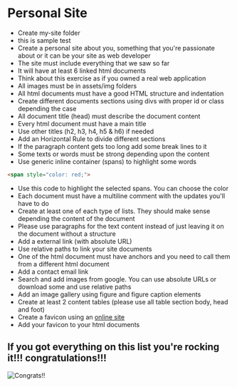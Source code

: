 # Personal Site

* Create my-site folder
* this is sample test 
* Create a personal site about you, something that you're passionate about or it can be your site as web developer
* The site must include everything that we saw so far
* It will have at least 6 linked html documents
* Think about this exercise as if you owned a real web application
* All images must be in assets/img folders
* All html documents must have a good HTML structure and indentation
* Create different documents sections using divs with proper id or class depending the case
* All document title (head) must describe the document content
* Every html document must have a main title
* Use other titles (h2, h3, h4, h5 & h6) if needed
* Add an Horizontal Rule to divide different sections
* If the paragraph content gets too long add some break lines to it
* Some texts or words must be strong depending upon the content
* Use generic inline container (spans) to highlight some words
```html
<span style="color: red;">
```
* Use this code to highlight the selected spans. You can choose the color
* Each document must have a multiline comment with the updates you'll have to do
* Create at least one of each type of lists. They should make sense depending the content of the document
* Please use paragraphs for the text content instead of just leaving it on the document without a structure
* Add a external link (with absolute URL)
* Use relative paths to link your site documents
* One of the html document must have anchors and you need to call them from a different html document
* Add a contact email link
* Search and add images from google. You can use absolute URLs or download some and use relative paths
* Add an image gallery using figure and figure caption elements
* Create at least 2 content tables (please use all table section body, head and foot)
* Create a favicon using an [online site](http://www.favicon-generator.org)
* Add your favicon to your html documents 

## If you got everything on this list you're rocking it!!! congratulations!!!

![Congrats!!](../../resources/html/congrats.gif)
